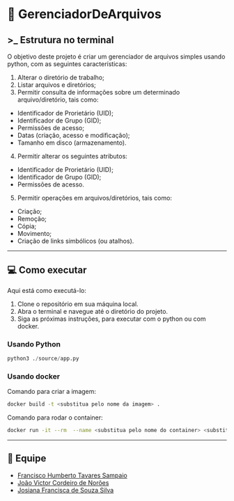 # 📂 GerenciadorDeArquivos

## >_ Estrutura no terminal
O objetivo deste projeto é criar um gerenciador de arquivos simples usando python, com as seguintes características:

1. Alterar o diretório de trabalho;
2. Listar arquivos e diretórios;
3. Permitir consulta de informações sobre um determinado arquivo/diretório, tais como:
- Identificador de Prorietário (UID);
- Identificador de Grupo (GID);
- Permissões de acesso;
- Datas (criação, acesso e modificação);
- Tamanho em disco (armazenamento).
4. Permitir alterar os seguintes atributos:
- Identificador de Prorietário (UID);
- Identificador de Grupo (GID);
- Permissões de acesso.
5. Permitir operações em arquivos/diretórios, tais como:
- Criação;
- Remoção;
- Cópia;
- Movimento;
- Criação de links simbólicos (ou atalhos). 
---

## 💻 Como executar
Aqui está como executá-lo:

1. Clone o repositório em sua máquina local.
2. Abra o terminal e navegue até o diretório do projeto.
3. Siga as próximas instruções, para executar com o python ou com docker.


### Usando Python

~~~python
python3 ./source/app.py
~~~

### Usando docker
Comando para criar a imagem:
~~~bash
docker build -t <substitua pelo nome da imagem> .
~~~
Comando para rodar o container:
~~~bash
docker run -it --rm  --name <substitua pelo nome do container> <substitua pelo nome da imagem>
~~~

---
## 👥 Equipe
- [Francisco Humberto Tavares Sampaio](https://github.com/Humbert010)
- [João Victor Cordeiro de Norões](https://github.com/jvictor-cordeiro)
- [Josiana Francisca de Souza Silva](https://github.com/JosianaSilva/)